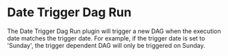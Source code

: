 # Date Trigger Dag Run
The Date Trigger Dag Run plugin will trigger a new DAG when the execution date
matches the trigger date. For example, if the trigger date is set to 'Sunday',
the trigger dependent DAG will only be triggered on Sunday.
